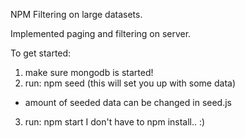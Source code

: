 NPM Filtering on large datasets.

Implemented paging and filtering on server.

To get started:

1. make sure mongodb is started! 
2. run: npm seed (this will set you up with some data)
 * amount of seeded data can be changed in seed.js
3. run: npm start
I don't have to npm install.. :)
